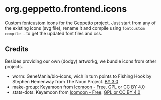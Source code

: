 # org.geppetto.frontend.icons

Custom [fontcustom](https://github.com/FontCustom/fontcustom) icons for the
[Geppetto](https://github.com/openworm/org.geppetto) project. Just start from any of the existing
icons (svg file), rename it and compile using `fontcustom compile .` to get the
updated font files and css.


## Credits

Besides providing our own (dodgy) artworkg, we bundle icons from other projects. 

- worm: GeneMania/bio-icons, wich in turn points to Fishing Hook by Stephen
  Hemenway from The Noun Project. [BY 3.0](https://creativecommons.org/licenses/by/3.0/)
- make-group: Keyamoon from [Icomoon - Free](icomoon.io). [GPL or CC BY
  4.0](https://creativecommons.org/licenses/by/4.0/)
- stats-dots: Keyamoon from [Icomoon - Free](icomoon.io). [GPL or CC BY
  4.0](https://creativecommons.org/licenses/by/4.0/)
